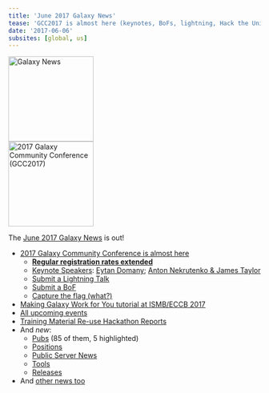 ```yaml
---
title: 'June 2017 Galaxy News'
tease: 'GCC2017 is almost here (keynotes, BoFs, lightning, Hack the Universe!, ...)'
date: '2017-06-06'
subsites: [global, us]
---
```

<div class='right'><a href='/galaxy-updates/2017-06/'><img src="/images/galaxy-logos/GalaxyNews.png" alt="Galaxy News" width="170" /></a><br />
<a href="https://gcc2017.sciencesconf.org/"><img src='/images/logos/gcc2017-logo-300.png' alt='2017 Galaxy Community Conference (GCC2017)' width="170" /></a>
</div>

The [June 2017 Galaxy News](/galaxy-updates/2017-06/) is out!  

* [2017 Galaxy Community Conference is almost here](/galaxy-updates/2017-06/#gcc2017-is-almost-here-)
    * **[Regular registration rates extended](/galaxy-updates/2017-06/#regular-registration-rates-extended-to-june-16)**
    * [Keynote Speakers](/galaxy-updates/2017-06/#keynotes): [Eytan Domany](/galaxy-updates/2017-06/#eytan-domany); [Anton Nekrutenko & James Taylor](/galaxy-updates/2017-06/#anton-nekrutenko-james-taylor)
    * [Submit a Lightning Talk](/galaxy-updates/2017-06/#submit-a-lightning-talk-)
    * [Submit a BoF](/galaxy-updates/2017-06/#gcc2017-call-for-bofs-)
    * [Capture the flag (what?)](/galaxy-updates/2017-06/#hack-the-universe-capture-the-flag-at-gcc2017-)
* [Making Galaxy Work for You tutorial at ISMB/ECCB 2017](/galaxy-updates/2017-06/#galaxy-tutorial-ismb-eccb-2017)
* [All upcoming events](/galaxy-updates/2017-06/#all-events)
* [Training Material Re-use Hackathon Reports](/galaxy-updates/2017-06/#training-material-re-use-hackathon-reports)
* And *new*:
    * [Pubs](/galaxy-updates/2017-06/#new-publications) (85 of them, 5 highlighted)
    * [Positions](/galaxy-updates/2017-06/#who-s-hiring)
    * [Public Server News](/galaxy-updates/2017-06/#public-galaxy-server-news)
    * [Tools](/galaxy-updates/2017-06/#tools)
    * [Releases](/galaxy-updates/2017-06/#releases)
* And [other news too](/galaxy-updates/2017-06/#other-news)

